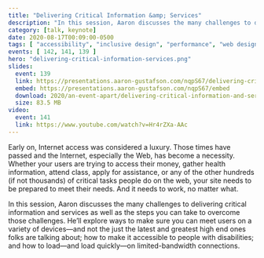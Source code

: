 ```yaml
---
title: "Delivering Critical Information &amp; Services"
description: "In this session, Aaron discusses the many challenges to delivering critical information and services as well as the steps you can take to overcome those challenges."
category: [talk, keynote]
date: 2020-08-17T00:09:00-0500
tags: [ "accessibility", "inclusive design", "performance", "web design", "web development" ]
events: [ 142, 141, 139 ]
hero: "delivering-critical-information-services.png"
slides:
  event: 139
  link: https://presentations.aaron-gustafson.com/nqpS67/delivering-critical-information-services
  embed: https://presentations.aaron-gustafson.com/nqpS67/embed
  download: 2020/an-event-apart/delivering-critical-information-and-services.pdf
  size: 83.5 MB
video:
  event: 141
  link: https://www.youtube.com/watch?v=Hr4rZXa-AAc
---
```


Early on, Internet access was considered a luxury. Those times have passed and the Internet, especially the Web, has become a necessity. Whether your users are trying to access their money, gather health information, attend class, apply for assistance, or any of the other hundreds (if not thousands) of critical tasks people do on the web, your site needs to be prepared to meet their needs. And it needs to work, no matter what.

In this session, Aaron discusses the many challenges to delivering critical information and services as well as the steps you can take to overcome those challenges. He’ll explore ways to make sure you can meet users on a variety of devices—and not the just the latest and greatest high end ones folks are talking about; how to make it accessible to people with disabilities; and how to load—and load quickly—on limited-bandwidth connections.
